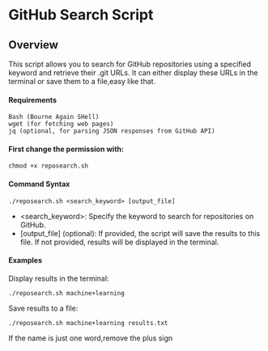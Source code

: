 # GitHub Search Script

## Overview

This script allows you to search for GitHub repositories using a specified keyword and retrieve their .git URLs. It can either display these URLs in the terminal or save them to a file,easy like that.

#### Requirements

    Bash (Bourne Again SHell)
    wget (for fetching web pages)
    jq (optional, for parsing JSON responses from GitHub API)

#### First change the permission with:

	chmod +x reposearch.sh

#### Command Syntax


    ./reposearch.sh <search_keyword> [output_file]

  - <search_keyword>: Specify the keyword to search for repositories on GitHub.
  - [output_file] (optional): If provided, the script will save the results to this file. If not provided, results will be displayed in the terminal.

#### Examples

Display results in the terminal:


    ./reposearch.sh machine+learning

Save results to a file:


    ./reposearch.sh machine+learning results.txt


If the name is just one word,remove the plus sign
